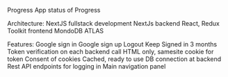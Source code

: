 Progress App
status of Progress

Architecture:
NextJS fullstack development
NextJs backend
React, Redux Toolkit frontend
MondoDB ATLAS

Features:
Google sign in
Google sign up
Logout 
Keep Signed in 3 months
Token verification on each backend call
HTML only, samesite cookie for token
Consent of cookies
Cached, ready to use DB connection at backend
Rest API endpoints for logging in
Main navigation panel
